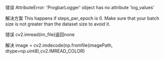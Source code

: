 错误
AttributeError: 'ProgbarLogger' object has no attribute 'log_values'

解决方案
This happens if steps_per_epoch is 0. Make sure that your batch size is not greater than the dataset size to avoid it.

错误 cv2.imread(im_file)返回none

解决 image = cv2.imdecode(np.fromfile(imagePath, dtype=np.uint8),cv2.IMREAD_COLOR)